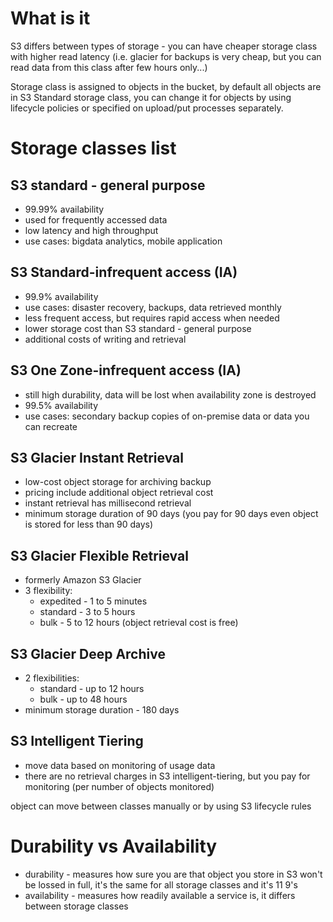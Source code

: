 # What is it
S3 differs between types of storage - you can have cheaper storage class with higher read latency (i.e. glacier for backups is very cheap, but you can read data from this class after few hours only...)

Storage class is assigned to objects in the bucket, by default all objects are in S3 Standard storage class, you can change it for objects by using lifecycle policies or specified on upload/put processes separately.

# Storage classes list
## S3 standard - general purpose
  * 99.99% availability
  * used for frequently accessed data
  * low latency and high throughput
  * use cases: bigdata analytics, mobile application
## S3 Standard-infrequent access (IA)
  * 99.9% availability
  * use cases: disaster recovery, backups, data retrieved monthly
  * less frequent access, but requires rapid access when needed
  * lower storage cost than S3 standard - general purpose
  * additional costs of writing and retrieval
## S3 One Zone-infrequent access (IA)
  * still high durability, data will be lost when availability zone is destroyed
  * 99.5% availability
  * use cases: secondary backup copies of on-premise data or data you can recreate
## S3 Glacier Instant Retrieval
  * low-cost object storage for archiving backup
  * pricing include additional object retrieval cost
  * instant retrieval has millisecond retrieval
  * minimum storage duration of 90 days (you pay for 90 days even object is stored for less than 90 days)
## S3 Glacier Flexible Retrieval
  * formerly Amazon S3 Glacier
  * 3 flexibility:
    * expedited - 1 to 5 minutes
    * standard - 3 to 5 hours
    * bulk - 5 to 12 hours (object retrieval cost is free)
## S3 Glacier Deep Archive
  * 2 flexibilities:
    * standard - up to 12 hours
    * bulk - up to 48 hours
  * minimum storage duration - 180 days
## S3 Intelligent Tiering
  * move data based on monitoring of usage data
  * there are no retrieval charges in S3 intelligent-tiering, but you pay for monitoring (per number of objects monitored)

object can move between classes manually or by using S3 lifecycle rules

# Durability vs Availability
* durability - measures how sure you are that object you store in S3 won't be lossed in full, it's the same for all storage classes and it's 11 9's
* availability - measures how readily available a service is, it differs between storage classes
